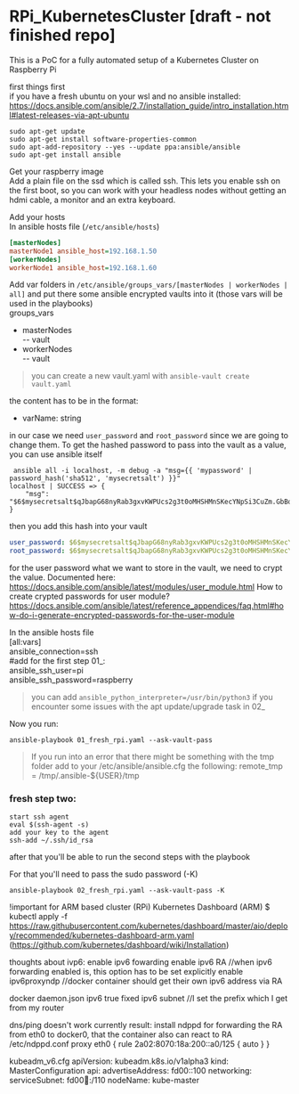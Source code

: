 # RPi_KubernetesCluster [draft - not finished repo]
This is a PoC for a fully automated setup of a Kubernetes Cluster on Raspberry Pi

first things first  
if you have a fresh ubuntu on your wsl and no ansible installed:  
https://docs.ansible.com/ansible/2.7/installation_guide/intro_installation.html#latest-releases-via-apt-ubuntu  

```shell
sudo apt-get update  
sudo apt-get install software-properties-common  
sudo apt-add-repository --yes --update ppa:ansible/ansible  
sudo apt-get install ansible  
```

Get your raspberry image  
Add a plain file on the ssd which is called ssh. This lets you enable ssh on the first boot, so you can work with your headless nodes without getting an hdmi cable, a monitor and an extra keyboard.  
  
Add your hosts  
In ansible hosts file (`/etc/ansible/hosts`)  
```ini
[masterNodes]  
masterNode1 ansible_host=192.168.1.50
[workerNodes]  
workerNode1 ansible_host=192.168.1.60
```
Add var folders in `/etc/ansible/groups_vars/[masterNodes | workerNodes | all]` and put there some ansible encrypted vaults into it (those vars will be used in the playbooks)  
groups_vars  
- masterNodes  
-- vault  
- workerNodes  
-- vault  

> you can create a new vault.yaml with `ansible-vault create vault.yaml`

the content has to be in the format:
- varName: string

in our case we need `user_password` and `root_password` since we are going to change them. To get the hashed password to pass into the vault as a value, you can use ansible itself

```shell
 ansible all -i localhost, -m debug -a "msg={{ 'mypassword' | password_hash('sha512', 'mysecretsalt') }}"
localhost | SUCCESS => {
    "msg": "$6$mysecretsalt$qJbapG68nyRab3gxvKWPUcs2g3t0oMHSHMnSKecYNpSi3CuZm.GbBqXO8BE6EI6P1JUefhA0qvD7b5LSh./PU1"
}
```
then you add this hash into your vault

```yaml
user_password: $6$mysecretsalt$qJbapG68nyRab3gxvKWPUcs2g3t0oMHSHMnSKecYNpSi3CuZm.GbBqXO8BE6EI6P1JUefhA0qvD7b5LSh./PU1
root_password: $6$mysecretsalt$qJbapG68nyRab3gxvKWPUcs2g3t0oMHSHMnSKecYNpSi3CuZm.GbBqXO8BE6EI6P1JUefhA0qvD7b5LSh./PU1
```


for the user password what we want to store in the vault, we need to crypt the value. Documented here: https://docs.ansible.com/ansible/latest/modules/user_module.html
How to create crypted passwords for user module? https://docs.ansible.com/ansible/latest/reference_appendices/faq.html#how-do-i-generate-encrypted-passwords-for-the-user-module

In the ansible hosts file  
[all:vars]  
ansible_connection=ssh  
#add for the first step 01_:  
ansible_ssh_user=pi  
ansible_ssh_password=raspberry  

> you can add `ansible_python_interpreter=/usr/bin/python3` if you encounter some issues with the apt update/upgrade task in 02_

Now you run:

```shell
ansible-playbook 01_fresh_rpi.yaml --ask-vault-pass
```

> If you run into an error that there might be something with the tmp folder add to your /etc/ansible/ansible.cfg the following: remote_tmp = /tmp/.ansible-${USER}/tmp


### fresh step two:

```shell
start ssh agent
eval $(ssh-agent -s)
add your key to the agent
ssh-add ~/.ssh/id_rsa
```

after that you'll be able to run the second steps with the playbook

For that you'll need to pass the sudo password (-K)

```shell
ansible-playbook 02_fresh_rpi.yaml --ask-vault-pass -K
```



!important for ARM based cluster (RPi)
Kubernetes Dashboard (ARM) $ kubectl apply -f https://raw.githubusercontent.com/kubernetes/dashboard/master/aio/deploy/recommended/kubernetes-dashboard-arm.yaml (https://github.com/kubernetes/dashboard/wiki/Installation)




thoughts about ivp6:
enable ipv6 fowarding
enable ipv6 RA //when ipv6 forwarding enabled is, this option has to be set explicitly
enable ipv6proxyndp //docker container should get their own ipv6 address via RA

docker daemon.json
ipv6 true
fixed ipv6 subnet //I set the prefix which I get from my router

dns/ping doesn't work currently
result: install ndppd for forwarding the RA from eth0 to docker0, that the container also can react to RA
/etc/ndppd.conf
proxy eth0 {
  rule 2a02:8070:18a:200::a0/125 { auto }
}


kubeadm_v6.cfg
apiVersion: kubeadm.k8s.io/v1alpha3
kind: MasterConfiguration
api:
  advertiseAddress: fd00::100
networking:
  serviceSubnet: fd00:1234::/110
nodeName: kube-master
